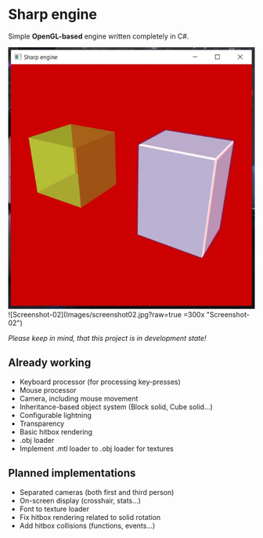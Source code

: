 # Sharp engine #

Simple **OpenGL-based** engine written completely in C#.

![Screenshot-01](Images/screenshot01.jpg?raw=true "Screenshot-01")
![Screenshot-02](Images/screenshot02.jpg?raw=true =300x "Screenshot-02")

*Please keep in mind, that this project is in development state!* 

## Already working ##

* Keyboard processor (for processing key-presses)
* Mouse processor
* Camera, including mouse movement
* Inheritance-based object system (Block solid, Cube solid...) 
* Configurable lightning 
* Transparency
* Basic hitbox rendering
* .obj loader
* Implement .mtl loader to .obj loader for textures

## Planned implementations ##

* Separated cameras (both first and third person)
* On-screen display (crosshair, stats...)
* Font to texture loader
* Fix hitbox rendering related to solid rotation
* Add hitbox collisions (functions, events...)

